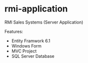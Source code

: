 # rmi-application
RMI Sales Systems (Server Application)

Features:
- Entity Framwork 6.1
- Windows Form
- MVC Project
- SQL Server Database
